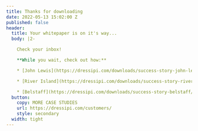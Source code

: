 ```yaml
---
title: Thanks for downloading
date: 2022-05-13 15:02:00 Z
published: false
header:
  title: Your whitepaper is on it's way...
  body: |2-

    Check your inbox!

    **While you wait, check out how:**

    * [John Lewis](https://dressipi.com/downloads/success-story-john-lewis/) used outfit recommendations to grow sales

    * [River Island](https://dressipi.com/downloads/success-story-river-island/) increased AOV by 5%

    * [Belstaff](https://dressipi.com/downloads/success-story-belstaff/) increased email conversion rates by 32% with personalized recommendations
  button:
    copy: MORE CASE STUDIES
    url: https://dressipi.com/customers/
    style: secondary
  width: tight
---
```


